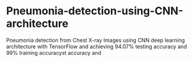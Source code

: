 # Pneumonia-detection-using-CNN-architecture
Pneumonia detection from Chest X-ray Images using CNN deep learning architecture with TensorFlow and achieving 94.07% testing accuracy and 99% training accuracyst accuracy and  
